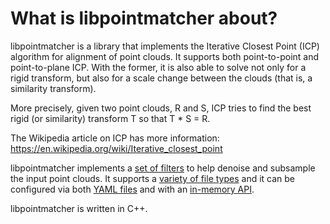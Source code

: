 # What is libpointmatcher about? 

libpointmatcher is a library that implements the Iterative Closest
Point (ICP) algorithm for alignment of point clouds. It supports both
point-to-point and point-to-plane ICP. With the former, it is also
able to solve not only for a rigid transform, but also for a scale
change between the clouds (that is, a similarity transform).

More precisely, given two point clouds, R and S, ICP tries to find the
best rigid (or similarity) transform T so that T * S = R. 

The Wikipedia article on ICP has more information: 
https://en.wikipedia.org/wiki/Iterative_closest_point

libpointmatcher implements a [set of filters](Datafilters.md) to help
denoise and subsample the input point clouds. It supports a [variety
of file types](ImportExport.md) and it can be configured via both
[YAML files](Configuration.md) and with an [in-memory API](icpWithoutYaml.md).

libpointmatcher is written in C++.


